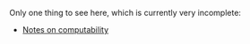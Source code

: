 Only one thing to see here, which is currently very incomplete:

 - [Notes on computability](computability.html)
